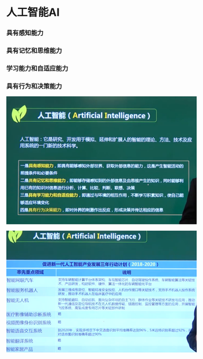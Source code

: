 # 人工智能AI

### 具有感知能力

### 具有记忆和思维能力

### 学习能力和自适应能力

### 具有行为和决策能力

![image-20210320155923885](https://github.com/laughingfuzihao/Information-system-project-manager/blob/master/picture/image-20210320155923885.png)

![image-20210320160257922](https://github.com/laughingfuzihao/Information-system-project-manager/blob/master/picture/image-20210320160257922.png)



